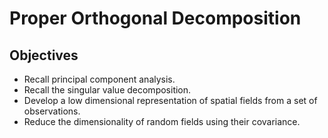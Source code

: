 # Proper Orthogonal Decomposition

## Objectives

+ Recall principal component analysis.
+ Recall the singular value decomposition.
+ Develop a low dimensional representation of spatial fields from a set of observations.
+ Reduce the dimensionality of random fields using their covariance.